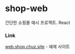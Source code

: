 # shop-web

간단한 쇼핑몰 예시 프로젝트. React

### Link

[ web.shop.chuz.site](https://web.shop.chuz.site/) - 예제 사이트
